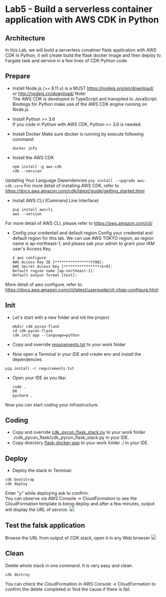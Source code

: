 # Lab5 - Build a serverless container application with AWS CDK in Python  

## Architecture
In this Lab, we will build a serverless conatiner flask application with AWS CDK in Python, it will create build the flask docker image and then deploy to Fargate task and service in a few lines of CDK Python code.

## Prepare 
* Install Node.js (>= 8.11.x) is a MUST
https://nodejs.org/en/download/  
or 
http://nodejs.cn/download/
Note:  
The AWS CDK is developed in TypeScript and transpiled to JavaScript. Bindings for Python make use of the AWS CDK engine running on Node.js.
* Install Python >= 3.6  
  If you code in Python with AWS CDK, Python >= 3.6 is needed.
* Install Docker
  Make sure docker is running by execute following command:
    ```
    docker info
    ```

* Install the AWS CDK
    ```
    npm install -g aws-cdk
    cdk --version
    ```
Updating Your Language Dependencies
    ```
    pip install --upgrade aws-cdk.core
    ```
For more detail of installing AWS CDK, refer to https://docs.aws.amazon.com/cdk/latest/guide/getting_started.html
* Install AWS CLI (Command Line Interface)
    ```
    pip install awscli
    aws --version
    ```
For more detail of AWS CLI, please refer to https://aws.amazon.com/cli/
* Config your credentail and default region
Config your credential and default region for this lab. We can use AWS TOKYO region, as region name is ap-northeast-1, and please ask your admin to grant your IAM user's Access Key.
    ```
    $ aws configure
    AWS Access Key ID [****************Y7HQ]:
    AWS Secret Access Key [****************rkr0]:
    Default region name [ap-northeast-1]:
    Default output format [text]:
    ```
More detail of aws configure, refer to: https://docs.aws.amazon.com/cli/latest/userguide/cli-chap-configure.html
## Init 
* Let's start with a new folder and init the project
    ```
    mkdir cdk-pycon-flask
    cd cdk-pycon-flask
    cdk init app --language=python
    ```
* Copy and override [requirements.txt]() to your work folder

* Now open a Terminal in your IDE and create env and install the dependencies  
```
pip install -r requirements.txt
```

* Open your IDE as you like:  
    ```
    code .
    OR
    pycharm .
    ```

Now you can start coding your infrastructure.   
## Coding 
* Copy and override [cdk_pycon_flask_stack.py]() to your work folder ./cdk_pycon_flask/cdk_pycon_flask_stack.py in your IDE.
* Copy directory [flask-docker-app]() to your work folder ./ in your IDE.

## Deploy 
* Deploy the stack in Terminal:
```
cdk bootstrap
cdk deploy
```
Enter "y" while deploying ask to confirm.  
You can observe via AWS Console -> CloudFormation to see the CloudFormation template is being deploy and after a few minutes, output will display the URL of service.
![](https://pbs.twimg.com/media/ED7YUbfU4AAth_r?format=jpg&name=4096x4096)

## Test the falsk application
Browse the URL from output of CDK stack, open it in any Web browser
![](https://pbs.twimg.com/media/ED7YUp6UcAEVcDj?format=jpg&name=4096x4096)

## Clean 
Delete whole stack in one command. It is very easy and clean.
```
cdk destroy
```
You can check the CloudFormation in AWS Console -> CloudFormation to confirm the delete completed or find the cause if there is fail.
